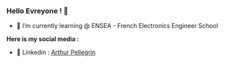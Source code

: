 ### Hello Evreyone ! 👋

- 🌱 I’m currently learning @ ENSEA - French Electronics Engineer School

**Here is my social media :**
- 💼 Linkedin : [Arthur Pellegrin](https://www.linkedin.com/in/arthurpellegrin/)

<!--
**Artpel1805/artpel1805** is a ✨ _special_ ✨ repository because its `README.md` (this file) appears on your GitHub profile.

Here are some ideas to get you started:

- 🔭 I’m currently working on ...
- 🌱 I’m currently learning ...
- 👯 I’m looking to collaborate on ...
- 🤔 I’m looking for help with ...
- 💬 Ask me about ...
- 📫 How to reach me: ...
- 😄 Pronouns: ...
- ⚡ Fun fact: ...
-->
